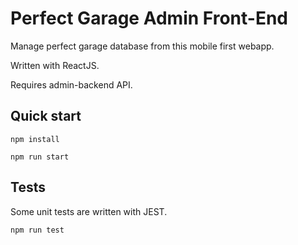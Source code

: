 # Perfect Garage Admin Front-End

Manage perfect garage database from this mobile first webapp.

Written with ReactJS.

Requires admin-backend API.

## Quick start

```
npm install
```
```
npm run start
```

## Tests

Some unit tests are written with JEST.

```
npm run test
```
